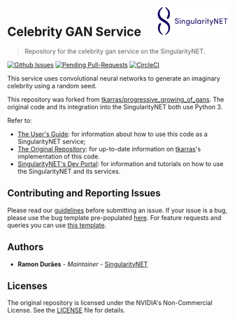 [issue-template]: ../../issues/new?template=BUG_REPORT.md
[feature-template]: ../../issues/new?template=FEATURE_REQUEST.md

<a href="https://singularitynet.io/">
<img align="right" src="./docs/assets/logo/singularityNETblue.png" alt="drawing" width="160"/>
</a>

# Celebrity GAN Service

> Repository for the celebrity gan service on the SingularityNET.

[![Github Issues](http://githubbadges.herokuapp.com/singnet/celebrity-gan/issues.svg?style=flat-square)](https://github.com/singnet/celebrity-gan/issues/) 
[![Pending Pull-Requests](http://githubbadges.herokuapp.com/singnet/celebrity-gan/pulls.svg?style=flat-square)](https://github.com/singnet/celebrity-gan/pulls) 
[![CircleCI](https://circleci.com/gh/singnet/celebrity-gan.svg?style=svg)](https://circleci.com/gh/singnet/celebrity-gan)

This service uses convolutional neural networks to generate an imaginary celebrity using a random seed.

This repository was forked from [tkarras/progressive_growing_of_gans](https://github.com/tkarras/progressive_growing_of_gans). The original code and its integration into the SingularityNET both use Python 3.

Refer to:
- [The User's Guide](https://singnet.github.io/celebrity-gan/): for information about how to use this code as a SingularityNET service;
- [The Original Repository](https://github.com/tkarras/progressive_growing_of_gans): for up-to-date information on [tkarras](https://github.com/tkarras)'s implementation of this code.
- [SingularityNET's Dev Portal](https://dev.singularitynet.io/): for information and tutorials on how to use the SingularityNET and its services.

## Contributing and Reporting Issues

Please read our [guidelines](https://github.com/singnet/wiki/blob/master/guidelines/CONTRIBUTING.md#submitting-an-issue) before submitting an issue. If your issue is a bug, please use the bug template pre-populated [here][issue-template]. For feature requests and queries you can use [this template][feature-template].

## Authors

* **Ramon Durães** - *Maintainer* - [SingularityNET](https://www.singularitynet.io)

## Licenses

The original repository is licensed under the NVIDIA's Non-Commercial License. See the [LICENSE](LICENSE) file for details. 
